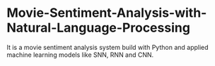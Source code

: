# Movie-Sentiment-Analysis-with-Natural-Language-Processing
It is a movie sentiment analysis system build with Python and applied machine learning models like SNN, RNN and CNN.
